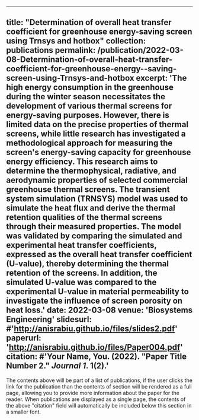 
---
title: "Determination of overall heat transfer coefficient for greenhouse energy-saving screen using Trnsys and hotbox"
collection: publications
permalink: /publication/2022-03-08-Determination-of-overall-heat-transfer-coefficient-for-greenhouse-energy--saving-screen-using-Trnsys-and-hotbox
excerpt: 'The high energy consumption in the greenhouse during the winter season necessitates the development of various thermal screens for energy-saving purposes. However, there is limited data on the precise properties of thermal screens, while little research has investigated a methodological approach for measuring the screen's energy-saving capacity for greenhouse energy efficiency. This research aims to determine the thermophysical, radiative, and aerodynamic properties of selected commercial greenhouse thermal screens. The transient system simulation (TRNSYS) model was used to simulate the heat flux and derive the thermal retention qualities of the thermal screens through their measured properties. The model was validated by comparing the simulated and experimental heat transfer coefficients, expressed as the overall heat transfer coefficient (U-value), thereby determining the thermal retention of the screens. In addition, the simulated U-value was compared to the experimental U-value in material permeability to investigate the influence of screen porosity on heat loss.'
date: 2022-03-08
venue: 'Biosystems Engineering'
slidesurl: #'http://anisrabiu.github.io/files/slides2.pdf'
paperurl: 'http://anisrabiu.github.io/files/Paper004.pdf'
citation: #'Your Name, You. (2022). &quot;Paper Title Number 2.&quot; <i>Journal 1</i>. 1(2).'
---

The contents above will be part of a list of publications, if the user clicks the link for the publication than the contents of section will be rendered as a full page, allowing you to provide more information about the paper for the reader. When publications are displayed as a single page, the contents of the above "citation" field will automatically be included below this section in a smaller font.
